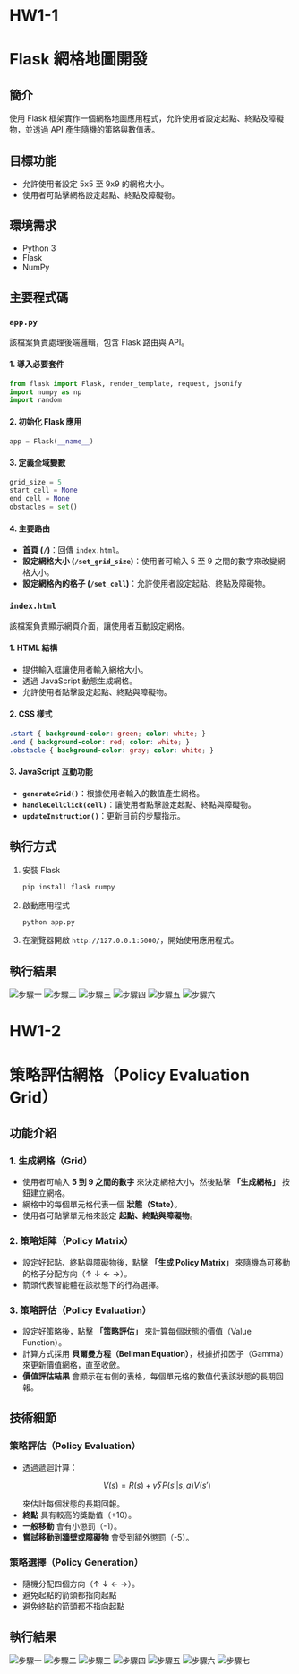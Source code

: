 # HW1-1 
# Flask 網格地圖開發

## 簡介
使用 Flask 框架實作一個網格地圖應用程式，允許使用者設定起點、終點及障礙物，並透過 API 產生隨機的策略與數值表。

## 目標功能
- 允許使用者設定 5x5 至 9x9 的網格大小。
- 使用者可點擊網格設定起點、終點及障礙物。

## 環境需求
- Python 3
- Flask
- NumPy

## 主要程式碼

### `app.py`
該檔案負責處理後端邏輯，包含 Flask 路由與 API。

#### 1. 導入必要套件
```python
from flask import Flask, render_template, request, jsonify
import numpy as np
import random
```

#### 2. 初始化 Flask 應用
```python
app = Flask(__name__)
```

#### 3. 定義全域變數
```python
grid_size = 5
start_cell = None
end_cell = None
obstacles = set()
```

#### 4. 主要路由
- **首頁 (`/`)**：回傳 `index.html`。
- **設定網格大小 (`/set_grid_size`)**：使用者可輸入 5 至 9 之間的數字來改變網格大小。
- **設定網格內的格子 (`/set_cell`)**：允許使用者設定起點、終點及障礙物。

### `index.html`
該檔案負責顯示網頁介面，讓使用者互動設定網格。

#### 1. HTML 結構
- 提供輸入框讓使用者輸入網格大小。
- 透過 JavaScript 動態生成網格。
- 允許使用者點擊設定起點、終點與障礙物。

#### 2. CSS 樣式
```css
.start { background-color: green; color: white; }
.end { background-color: red; color: white; }
.obstacle { background-color: gray; color: white; }
```

#### 3. JavaScript 互動功能
- **`generateGrid()`**：根據使用者輸入的數值產生網格。
- **`handleCellClick(cell)`**：讓使用者點擊設定起點、終點與障礙物。
- **`updateInstruction()`**：更新目前的步驟指示。

## 執行方式
1. 安裝 Flask
   ```sh
   pip install flask numpy
   ```
2. 啟動應用程式
   ```sh
   python app.py
   ```
3. 在瀏覽器開啟 `http://127.0.0.1:5000/`，開始使用應用程式。

## 執行結果
![步驟一](HW1-1/Result/1.png)
![步驟二](HW1-1/Result/2.png)
![步驟三](HW1-1/Result/3.png)
![步驟四](HW1-1/Result/4.png)
![步驟五](HW1-1/Result/5.png)
![步驟六](HW1-1/Result/6.png)


# HW1-2
# 策略評估網格（Policy Evaluation Grid）

## 功能介紹
### 1. 生成網格（Grid）
- 使用者可輸入 **5 到 9 之間的數字** 來決定網格大小，然後點擊 **「生成網格」** 按鈕建立網格。
- 網格中的每個單元格代表一個 **狀態（State）**。
- 使用者可點擊單元格來設定 **起點、終點與障礙物**。

### 2. 策略矩陣（Policy Matrix）
- 設定好起點、終點與障礙物後，點擊 **「生成 Policy Matrix」** 來隨機為可移動的格子分配方向（↑ ↓ ← →）。
- 箭頭代表智能體在該狀態下的行為選擇。

### 3. 策略評估（Policy Evaluation）
- 設定好策略後，點擊 **「策略評估」** 來計算每個狀態的價值（Value Function）。
- 計算方式採用 **貝爾曼方程（Bellman Equation）**，根據折扣因子（Gamma）來更新價值網格，直至收斂。
- **價值評估結果** 會顯示在右側的表格，每個單元格的數值代表該狀態的長期回報。

## 技術細節
### **策略評估（Policy Evaluation）**
- 透過遞迴計算：
  ```math
  V(s) = R(s) + \gamma \sum P(s' | s, a) V(s')
  ```
  來估計每個狀態的長期回報。
- **終點** 具有較高的獎勵值（+10）。
- **一般移動** 會有小懲罰（-1）。
- **嘗試移動到牆壁或障礙物** 會受到額外懲罰（-5）。

### **策略選擇（Policy Generation）**
- 隨機分配四個方向（↑ ↓ ← →）。
- 避免起點的箭頭都指向起點
- 避免終點的箭頭都不指向起點

## 執行結果
![步驟一](HW1-2/Result/1.png)
![步驟二](HW1-2/Result/2.png)
![步驟三](HW1-2/Result/3.png)
![步驟四](HW1-2/Result/4.png)
![步驟五](HW1-2/Result/5.png)
![步驟六](HW1-2/Result/6.png)
![步驟七](HW1-2/Result/7.png)


